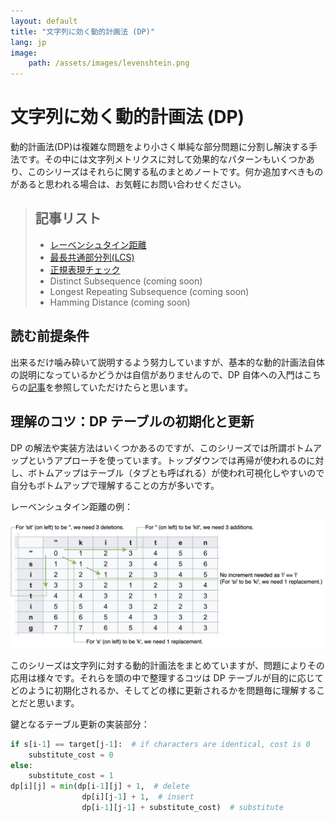 ```yaml
---
layout: default
title: "文字列に効く動的計画法 (DP)"
lang: jp
image:
    path: /assets/images/levenshtein.png
---
```


# 文字列に効く動的計画法 (DP)

動的計画法(DP)は複雑な問題をより小さく単純な部分問題に分割し解決する手法です。その中には文字列メトリクスに対して効果的なパターンもいくつかあり、このシリーズはそれらに関する私のまとめノートです。何か追加すべきものがあると思われる場合は、お気軽にお問い合わせください。

> ## 記事リスト
>
> - [レーベンシュタイン距離](/2023/02/03/dp-levenshtein.html)
> - [最長共通部分列(LCS)](/2023/02/05/dp-lcs.html)
> - [正規表現チェック](/2023/02/06/dp-regex.html)
> - Distinct Subsequence (coming soon)
> - Longest Repeating Subsequence (coming soon)
> - Hamming Distance (coming soon)

## 読む前提条件

出来るだけ噛み砕いて説明するよう努力していますが、基本的な動的計画法自体の説明になっているかどうかは自信がありませんので、DP 自体への入門はこちらの[記事](https://qiita.com/drken/items/a5e6fe22863b7992efdb)を参照していただけたらと思います。

## 理解のコツ：DP テーブルの初期化と更新

DP の解法や実装方法はいくつかあるのですが、このシリーズでは所謂ボトムアップというアプローチを使っています。トップダウンでは再帰が使われるのに対し、ボトムアップはテーブル（タブとも呼ばれる）が使われ可視化しやすいので自分もボトムアップで理解することの方が多いです。

レーベンシュタイン距離の例：

<img src="/assets/images/levenshtein.png" style="background-color: #FFF;">
<!-- ![levenshtein](/assets/images/levenshtein.png) -->

このシリーズは文字列に対する動的計画法をまとめていますが、問題によりその応用は様々です。それらを頭の中で整理するコツは DP テーブルが目的に応じてどのように初期化されるか、そしてどの様に更新されるかを問題毎に理解することだと思います。

鍵となるテーブル更新の実装部分：

```python
if s[i-1] == target[j-1]:  # if characters are identical, cost is 0
    substitute_cost = 0
else:
    substitute_cost = 1
dp[i][j] = min(dp[i-1][j] + 1,  # delete
                dp[i][j-1] + 1,  # insert
                dp[i-1][j-1] + substitute_cost)  # substitute
```